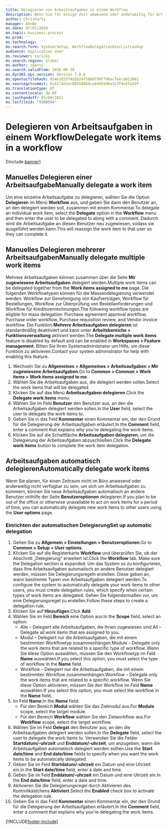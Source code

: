 ```yaml
---
title: Delegieren von Arbeitsaufgaben in einem Workflow
description: Wenn Sie für einige Zeit abwesend oder anderweitig für Arbeitsaufgaben nicht verfügbar sind, können Sie Ihre Arbeitsaufgaben an andere Benutzer delegieren oder diesen neu zuweisen.
author: ChrisGarty
manager: AnnBe
ms.date: 07/07/2020
ms.topic: business-process
ms.prod: ''
ms.technology: ''
ms.search.form: SysUserSetup, WorkflowDelegationUserListLookup
audience: Application User
ms.reviewer: sericks
ms.search.region: Global
ms.author: cgarty
ms.search.validFrom: 2016-06-30
ms.dyn365.ops.version: Version 7.0.0
ms.openlocfilehash: 054e183374d2b24f38b0f90ff90acfeeca013861
ms.sourcegitcommit: 6cb174d1ec8b55946dca4db03d6a3c3f4c6fa2df
ms.translationtype: HT
ms.contentlocale: de-DE
ms.lasthandoff: 03/09/2021
ms.locfileid: "5560554"
---
```

# <a name="delegate-work-items-in-a-workflow"></a><span data-ttu-id="24dbb-103">Delegieren von Arbeitsaufgaben in einem Workflow</span><span class="sxs-lookup"><span data-stu-id="24dbb-103">Delegate work items in a workflow</span></span>

[!include [banner](../../includes/banner.md)]

## <a name="manually-delegate-a-work-item"></a><span data-ttu-id="24dbb-104">Manuelles Delegieren einer Arbeitsaufgabe</span><span class="sxs-lookup"><span data-stu-id="24dbb-104">Manually delegate a work item</span></span>

<span data-ttu-id="24dbb-105">Um eine einzelne Arbeitsaufgabe zu delegieren, wählen Sie die Option **Delegieren** im Menü **Workflow** aus, und geben Sie dann den Benutzer an, an den delegiert werden soll, zusammen mit einem Kommentar.</span><span class="sxs-lookup"><span data-stu-id="24dbb-105">To delegate an individual work item, select the **Delegate** option in the **Workflow** menu and then enter the user to be delegated to along with a comment.</span></span> <span data-ttu-id="24dbb-106">Dadurch wird die Arbeitsaufgabe an diesen Benutzer neu zugewiesen, sodass sie ausgeführt werden kann.</span><span class="sxs-lookup"><span data-stu-id="24dbb-106">This will reassign the work item to that user so they can complete it.</span></span>

## <a name="manually-delegate-multiple-work-items"></a><span data-ttu-id="24dbb-107">Manuelles Delegieren mehrerer Arbeitsaufgaben</span><span class="sxs-lookup"><span data-stu-id="24dbb-107">Manually delegate multiple work items</span></span>

<span data-ttu-id="24dbb-108">Mehrere Arbeitsaufgaben können zusammen über die Seite **Mir zugewiesene Arbeitsaufgaben** delegiert werden.</span><span class="sxs-lookup"><span data-stu-id="24dbb-108">Multiple work items can be delegated together from the **Work items assigned to me** page.</span></span> <span data-ttu-id="24dbb-109">Die folgenden Workflowtypen können für die Massendelegierung verwendet werden: Workflow zur Genehmigung von Kaufverträgen, Workflow für Bestellungen, Workflow zur Überprüfung von Bestellanforderungen und Workflow für Kreditorenrechnungen.</span><span class="sxs-lookup"><span data-stu-id="24dbb-109">The following workflow types are eligible for mass delegation: Purchase agreement approval workflow, Purchase order workflow, Purchase requisition review, and Vendor invoice workflow.</span></span> <span data-ttu-id="24dbb-110">Die Funktion **Mehrere Arbeitsaufgaben delegieren** ist standardmäßig deaktiviert und kann unter **Arbeitsbereiche > Funktionsverwaltung** aktiviert werden.</span><span class="sxs-lookup"><span data-stu-id="24dbb-110">The **Delegate multiple work items** feature is disabled by default and can be enabled in **Workspaces > Feature management**.</span></span> <span data-ttu-id="24dbb-111">Bitten Sie Ihren Systemadministrator um Hilfe, um diese Funktion zu aktivieren.</span><span class="sxs-lookup"><span data-stu-id="24dbb-111">Contact your system administrator for help with enabling this feature.</span></span>
1.  <span data-ttu-id="24dbb-112">Wechseln Sie zu **Allgemeines > Allgemeines > Arbeitsaufgaben > Mir zugewiesene Arbeitsaufgaben**.</span><span class="sxs-lookup"><span data-stu-id="24dbb-112">Go to **Common > Common > Work items > Work items assigned to me**.</span></span>
2.  <span data-ttu-id="24dbb-113">Wählen Sie die Arbeitsaufgaben aus, die delegiert werden sollen.</span><span class="sxs-lookup"><span data-stu-id="24dbb-113">Select the work items that will be delegated.</span></span>
3.  <span data-ttu-id="24dbb-114">Klicken Sie auf das Menü **Arbeitsaufgaben delegieren**.</span><span class="sxs-lookup"><span data-stu-id="24dbb-114">Click the **Delegate work items** menu.</span></span>
4.  <span data-ttu-id="24dbb-115">Wählen Sie im Feld **Benutzer** den Benutzer aus, an den die Arbeitsaufgaben delegiert werden sollen.</span><span class="sxs-lookup"><span data-stu-id="24dbb-115">In the **User** field, select the user to delegate the work items to.</span></span>
5.  <span data-ttu-id="24dbb-116">Geben Sie in das Feld **Kommentar** einen Kommentar ein, der den Grund für die Delegierung der Arbeitsaufgaben erläutert.</span><span class="sxs-lookup"><span data-stu-id="24dbb-116">In the **Comment** field, enter a comment that explains why you're delegating the work items.</span></span>
6.  <span data-ttu-id="24dbb-117">Klicken Sie auf die Schaltfläche **Arbeitsaufgaben delegieren**, um die Delegierung der Arbeitsaufgaben abzuschließen.</span><span class="sxs-lookup"><span data-stu-id="24dbb-117">Click the **Delegate work items** button to complete the work item delegation.</span></span>

## <a name="automatically-delegate-work-items"></a><span data-ttu-id="24dbb-118">Arbeitsaufgaben automatisch delegieren</span><span class="sxs-lookup"><span data-stu-id="24dbb-118">Automatically delegate work items</span></span>

<span data-ttu-id="24dbb-119">Wenn Sie planen, für einen Zeitraum nicht im Büro anwesend oder anderweitig nicht verfügbar zu sein, um sich um Arbeitsaufgaben zu kümmern, können Sie neue Arbeitsaufgaben automatisch an andere Benutzer mithilfe der Seite **Benutzeroptionen** delegieren.</span><span class="sxs-lookup"><span data-stu-id="24dbb-119">If you plan to be out of the office or otherwise unavailable to act on work items for a period of time, you can automatically delegate new work items to other users using the **User options** page.</span></span>

### <a name="set-up-automatic-delegation"></a><span data-ttu-id="24dbb-120">Einrichten der automatischen Delegierung</span><span class="sxs-lookup"><span data-stu-id="24dbb-120">Set up automatic delegation</span></span>
1. <span data-ttu-id="24dbb-121">Gehen Sie zu **Allgemein > Einstellungen > Benutzeroptionen**.</span><span class="sxs-lookup"><span data-stu-id="24dbb-121">Go to **Common > Setup > User options**.</span></span>
2. <span data-ttu-id="24dbb-122">Klicken Sie auf die Registerkarte **Workflow** und überprüfen Sie, ob der Abschnitt „Delegierungׅ“ erweitert ist.</span><span class="sxs-lookup"><span data-stu-id="24dbb-122">Click the **Workflow** tab. Make sure the Delegation section is expanded.</span></span> <span data-ttu-id="24dbb-123">Um das System so zu konfigurieren, dass Ihre Arbeitsaufgaben automatisch an andere Benutzer delegiert werden, müssen Sie Delegierungsregeln erstellen. Diese geben an, wann bestimmte Typen von Arbeitsaufgaben delegiert werden.</span><span class="sxs-lookup"><span data-stu-id="24dbb-123">To configure the system to automatically delegate your work items to other users, you must create delegation rules, which specify when certain types of work items are delegated.</span></span> <span data-ttu-id="24dbb-124">Gehen Sie folgendermaßen vor, um eine Delegierungsregel zu erstellen.</span><span class="sxs-lookup"><span data-stu-id="24dbb-124">Follow these steps to create a delegation rule.</span></span>  
3. <span data-ttu-id="24dbb-125">Klicken Sie auf **Hinzufügen**.</span><span class="sxs-lookup"><span data-stu-id="24dbb-125">Click **Add**.</span></span>
4. <span data-ttu-id="24dbb-126">Wählen Sie im Feld **Bereich** eine Option aus:</span><span class="sxs-lookup"><span data-stu-id="24dbb-126">In the **Scope** field, select an option:</span></span>
    - <span data-ttu-id="24dbb-127">Alle – Delegiert alle Arbeitsaufgaben, die Ihnen zugewiesen sind.</span><span class="sxs-lookup"><span data-stu-id="24dbb-127">All – Delegate all work items that are assigned to you.</span></span>
    - <span data-ttu-id="24dbb-128">Modul – Delegiert nur die Arbeitsaufgaben, die mit einem bestimmten Workflowtyp zusammenhängen.</span><span class="sxs-lookup"><span data-stu-id="24dbb-128">Module – Delegate only the work items that are related to a specific type of workflow.</span></span> <span data-ttu-id="24dbb-129">Wenn Sie diese Option auswählen, müssen Sie den Workflowtyp im Feld **Name** auswählen.</span><span class="sxs-lookup"><span data-stu-id="24dbb-129">If you select this option, you must select the type of workflow in the **Name** field.</span></span>
    - <span data-ttu-id="24dbb-130">Workflow – Delegiert nur die Arbeitsaufgaben, die mit einem bestimmten Workflow zusammenhängen.</span><span class="sxs-lookup"><span data-stu-id="24dbb-130">Workflow – Delegate only the work items that are related to a specific workflow.</span></span> <span data-ttu-id="24dbb-131">Wenn Sie diese Option aktivieren, müssen Sie den Workflow im Feld **Name** auswählen.</span><span class="sxs-lookup"><span data-stu-id="24dbb-131">If you select this option, you must select the workflow in the **Name** field.</span></span>  
5. <span data-ttu-id="24dbb-132">Im Feld **Name**:</span><span class="sxs-lookup"><span data-stu-id="24dbb-132">In the **Name** field:</span></span>
    - <span data-ttu-id="24dbb-133">Für den Bereich **Modul** wählen Sie das Zielmodul aus.</span><span class="sxs-lookup"><span data-stu-id="24dbb-133">For **Module** scope, select the target module.</span></span>
    - <span data-ttu-id="24dbb-134">Für den Bereich **Workflow** wählen Sie den Zielworkflow aus.</span><span class="sxs-lookup"><span data-stu-id="24dbb-134">For **Workflow** scope, select the target workflow.</span></span>
6. <span data-ttu-id="24dbb-135">Wählen Sie im Feld **Delegat** den Benutzer aus, an den die Arbeitsaufgaben delegiert werden sollen.</span><span class="sxs-lookup"><span data-stu-id="24dbb-135">In the **Delegate** field, select the user to delegate the work items to.</span></span> <span data-ttu-id="24dbb-136">Verwenden Sie die Felder **Startdatum/-uhrzeit** und **Enddatum/-uhrzeit**, um anzugeben, wann die Arbeitsaufgaben automatisch delegiert werden sollten.</span><span class="sxs-lookup"><span data-stu-id="24dbb-136">Use the **Start date/time** and **End date/time** fields to specify when you want the work items to be automatically delegated.</span></span>  
7. <span data-ttu-id="24dbb-137">Geben Sie im Feld **Startdatum/-uhrzeit** ein Datum und eine Uhrzeit ein.</span><span class="sxs-lookup"><span data-stu-id="24dbb-137">In the **Start date/time** field, enter a date and time.</span></span>
8. <span data-ttu-id="24dbb-138">Geben Sie im Feld **Enddatum/-uhrzeit** ein Datum und eine Uhrzeit ein.</span><span class="sxs-lookup"><span data-stu-id="24dbb-138">In the **End date/time** field, enter a date and time.</span></span>
9. <span data-ttu-id="24dbb-139">Aktivieren Sie die Delegierungsregel durch Aktivieren des Kontrollkästchens **Aktiviert**.</span><span class="sxs-lookup"><span data-stu-id="24dbb-139">Select the **Enabled** check box to activate the delegation rule.</span></span> 
10. <span data-ttu-id="24dbb-140">Geben Sie in das Feld **Kommentar** einen Kommentar ein, der den Grund für die Delegierung der Arbeitsaufgaben erläutert.</span><span class="sxs-lookup"><span data-stu-id="24dbb-140">In the **Comment** field, enter a comment that explains why you're delegating the work items.</span></span>


[!INCLUDE[footer-include](../../../../includes/footer-banner.md)]